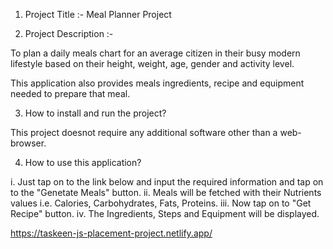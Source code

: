 1. Project Title :- Meal Planner Project

2. Project Description :-

To plan a daily meals chart for an average citizen in their busy modern lifestyle based on their height, weight, age, gender and activity level.

This application also provides meals ingredients, recipe and equipment needed to prepare that meal.

3. How to install and run the project?

This project doesnot require any additional software other than a web-browser.

4. How to use this application?

i. Just tap on to the link below and input the required information and tap on to the "Genetate Meals" button.
ii. Meals will be fetched with their Nutrients values i.e. Calories, Carbohydrates, Fats, Proteins.
iii. Now tap on to "Get Recipe" button.
iv. The Ingredients, Steps and Equipment will be displayed.

https://taskeen-js-placement-project.netlify.app/
<!-- link --

5. Credits :-

I am very much thankful to Newton School for providing me this project.
I also thank Mr. Rahul Hirani for his guidance throughout this project.

Thank you!!!
